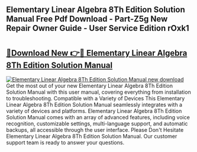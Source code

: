 ## Elementary Linear Algebra 8Th Edition Solution Manual Free Pdf Download - Part-Z5g New Repair Owner Guide - User Service Edition rOxk1

# <h2><a href="http://bc14475.oget.top/?id=Elementary+Linear+Algebra+8Th+Edition+Solution+Manual">🔗Download New 👉🔴 Elementary Linear Algebra 8Th Edition Solution Manual</a></h2>

[![Elementary Linear Algebra 8Th Edition Solution Manual new download](https://i.imgur.com/5g1atiW.png)](http://bc14475.oget.top/?id=Elementary+Linear+Algebra+8Th+Edition+Solution+Manual)
Get the most out of your new Elementary Linear Algebra 8Th Edition Solution Manual with this user manual, covering everything from installation to troubleshooting. Compatible with a Variety of Devices This Elementary Linear Algebra 8Th Edition Solution Manual seamlessly integrates with a variety of devices and platforms. Elementary Linear Algebra 8Th Edition Solution Manual comes with an array of advanced features, including voice recognition, customizable settings, multi-language support, and automatic backups, all accessible through the user interface. Please Don't Hesitate Elementary Linear Algebra 8Th Edition Solution Manual. Our customer support team is ready to answer your questions.
